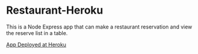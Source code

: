 # Restaurant-Heroku
This is a Node  Express app that can make a restaurant reservation and view the reserve list in a table.

[App Deployed at Heroku](https://intense-eyrie-77091.herokuapp.com/)